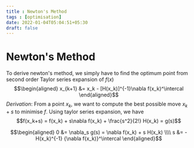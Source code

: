 ```yaml
---
title : Newton's Method
tags : [optimisation]
date: 2022-01-04T05:04:51+05:30
draft: false
---
```

# Newton's Method

To derive newton's method, we simply have to find the optimum point from second order Taylor series expansion of $f(x)$ 
$$\begin{aligned}
    x_{k+1} &= x_k - [H(x_k)]^{-1}\nabla f(x_k)^\intercal
\end{aligned}$$
*Derivation*: From a point $x_k$, we want to compute the best possible move $x_k+s$ to minimise $f$. Using taylor series expansion, we have
$$f(x_k+s) = f(x_k) + s\nabla f(x_k) + \frac{s^2}{2!} H(x_k) = g(s)$$

$$\begin{aligned}
0 &= \nabla_s g(s) = \nabla f(x_k) + s H(x_k)
\\\\
s &= - H(x_k)^{-1} {\nabla f(x_k)}^\intercal
\end{aligned}$$


    